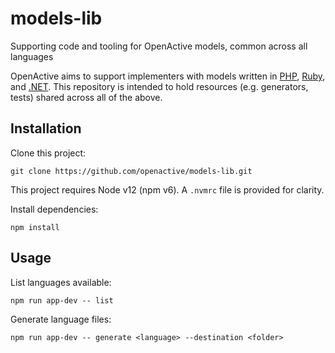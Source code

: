 # models-lib
Supporting code and tooling for OpenActive models, common across all languages

OpenActive aims to support implementers with models written in [PHP](https://github.com/openactive/models-php), [Ruby](https://github.com/openactive/models-ruby), and [.NET](https://github.com/openactive/OpenActive.NET). This repository is intended to hold resources (e.g. generators, tests) shared across all of the above.

## Installation

Clone this project:
```
git clone https://github.com/openactive/models-lib.git
```

This project requires Node v12 (npm v6).
A `.nvmrc` file is provided for clarity.

Install dependencies:
```
npm install
```

## Usage

List languages available:
```
npm run app-dev -- list
```

Generate language files:
```
npm run app-dev -- generate <language> --destination <folder>
```
